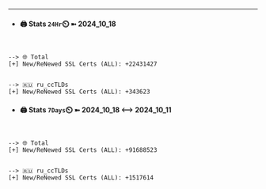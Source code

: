 

---
- #### 🖨️ **Stats** `24Hr`⏲️ ➼ 2024_10_18
```console


--> 🌐 Total
[+] New/ReNewed SSL Certs (ALL): +22431427


--> 🇷🇺 ru_ccTLDs
[+] New/ReNewed SSL Certs (ALL): +343623

```

- #### 🖨️ **Stats** `7Days`⏲️ ➼ 2024_10_18 <--> 2024_10_11
```console


--> 🌐 Total
[+] New/ReNewed SSL Certs (ALL): +91688523


--> 🇷🇺 ru_ccTLDs
[+] New/ReNewed SSL Certs (ALL): +1517614

```

